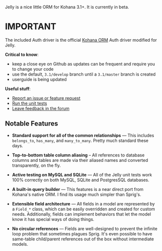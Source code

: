 Jelly is a nice little ORM for Kohana 3.1+. It is currently in beta.

IMPORTANT
========

The included Auth driver is the official [Kohana ORM](https://github.com/kohana/orm) Auth driver modified for Jelly.

**Critical to know**:

* keep a close eye on Github as updates can be frequent and require you to change your code
* use the default, `3.1/develop` branch until a `3.1/master` branch is created
* userguide is being updated

**Useful stuff**:

 * [Report an issue or feature request](https://github.com/creatoro/kohana-jelly-for-Kohana-3.1/issues)
 * [Run the unit tests](https://github.com/creatoro/jelly-tests-for-Kohana-3.1)
 * [Leave feedback in the forum](http://forum.kohanaframework.org/discussion/8069/jelly-for-kohana-3.1-auth-driver-included)

## Notable Features

* **Standard support for all of the common relationships** — This includes
  `belongs_to`, `has_many`, and `many_to_many`. Pretty much standard these
  days.

* **Top-to-bottom table column aliasing** – All references to database columns
  and tables are made via their aliased names and converted transparently, on
  the fly.

* **Active testing on MySQL and SQLite** — All of the Jelly unit tests work
  100% correctly on both MySQL, SQLite and PostgresSQL databases.

* **A built-in query builder** — This features is a near direct port from
  Kohana's native ORM. I find its usage much simpler than Sprig's.

* **Extensible field architecture** — All fields in a model are represented by
  a `Field_*` class, which can be easily overridden and created for custom
  needs. Additionally, fields can implement behaviors that let the model know
  it has special ways of doing things.

* **No circular references** — Fields are well-designed to prevent the
  infinite loop problem that sometimes plagues Sprig. It's even possible to
  have same-table child/parent references out of the box without intermediate
  models.